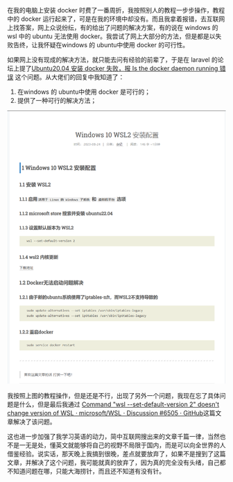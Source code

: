 在我的电脑上安装 docker 时费了一番周折，我按照别人的教程一步步操作，教程中的 docker 运行起来了，可是在我的环境中却没有。而且我拿着报错，去互联网上找答案，网上众说纷纭，有的给出了问题的解决方案，有的说在 windows 的 wsl 中的 ubuntu 无法使用 docker。我尝试了网上大部分的方法，但是都是以失败告终，让我怀疑在windows 的 ubuntu中使用 docker 的可行性。

如果网上没有现成的解决方法，就只能去问有经验的前辈了，于是在 laravel 的论坛上提了[Ubuntu20.04 安装 docker 失败，报 Is the docker daemon running 错误](https://learnku.com/laravel/t/83568) 这个问题。从大佬们的回复中我知道了：
1. 在windows 的 ubuntu中使用 docker 是可行的；
2. 提供了一种可行的解决方法；

![安装wsl2](./imgs/install_wsl2.png)

我按照上图的教程操作，但是还是不行，出现了另外一个问题，我现在忘了具体问题是什么，但是最后我通过
[Command "wsl --set-default-version 2" doesn't change version of WSL · microsoft/WSL · Discussion #6505 · GitHub](https://github.com/microsoft/WSL/discussions/6505)这篇文章解决了该问题。

这也进一步加强了我学习英语的动力，简中互联网搜出来的文章千篇一律，当然也不是一无是处，懂英文就能够将自己的视野不局限于国内，而是可以向全世界的人借鉴经验。说实话，那天晚上我搞到很晚，差点就要放弃了，如果不是搜到了这篇文章，并解决了这个问题，我可能就真的放弃了，因为真的完全没有头绪，自己都不知道问题在哪，只能大海捞针，而且还不知道有没有针。